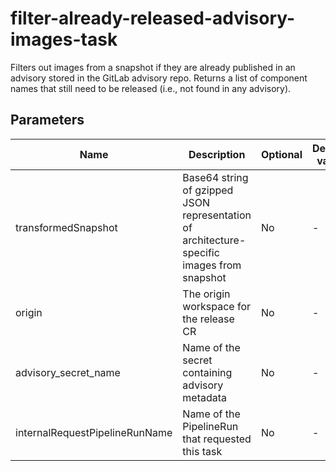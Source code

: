 # filter-already-released-advisory-images-task

Filters out images from a snapshot if they are already published in an advisory
stored in the GitLab advisory repo. Returns a list of component names
that still need to be released (i.e., not found in any advisory).

## Parameters

| Name                           | Description                                                                                | Optional | Default value |
|--------------------------------|--------------------------------------------------------------------------------------------|----------|---------------|
| transformedSnapshot            | Base64 string of gzipped JSON representation of architecture-specific images from snapshot | No       | -             |
| origin                         | The origin workspace for the release CR                                                    | No       | -             |
| advisory_secret_name           | Name of the secret containing advisory metadata                                            | No       | -             |
| internalRequestPipelineRunName | Name of the PipelineRun that requested this task                                           | No       | -             |
